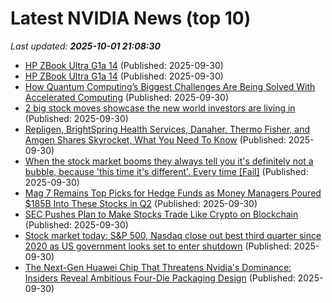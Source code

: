 # Latest NVIDIA News (top 10)
_Last updated: **2025-10-01 21:08:30**_

- [HP ZBook Ultra G1a 14](https://me.pcmag.com/en/laptops/32552/hp-zbook-ultra-g1a-14) (Published: 2025-09-30)
- [HP ZBook Ultra G1a 14](https://uk.pcmag.com/laptops/160368/hp-zbook-ultra-g1a-14) (Published: 2025-09-30)
- [How Quantum Computing’s Biggest Challenges Are Being Solved With Accelerated Computing](https://blogs.nvidia.com/blog/how-quantum-computings-biggest-challenges-solved-accelerated-computing/) (Published: 2025-09-30)
- [2 big stock moves showcase the new world investors are living in](https://www.businessinsider.com/coreweave-pfizer-stock-crwv-pfe-trumprx-meta-deal-ai-2025-9) (Published: 2025-09-30)
- [Repligen, BrightSpring Health Services, Danaher, Thermo Fisher, and Amgen Shares Skyrocket, What You Need To Know](https://finance.yahoo.com/news/repligen-brightspring-health-services-danaher-200540066.html) (Published: 2025-09-30)
- [When the stock market booms they always tell you it's definitely not a bubble, because 'this time it's different'. Every time [Fail]](https://www.fark.com/comments/13829626/When-stock-market-booms-they-always-tell-you-its-definitely-not-a-bubble-because-this-time-its-different-Every-time) (Published: 2025-09-30)
- [Mag 7 Remains Top Picks for Hedge Funds as Money Managers Poured $185B Into These Stocks in Q2](https://www.ibtimes.com/mag-7-remains-top-picks-hedge-funds-money-managers-poured-185b-these-stocks-q2-3784904) (Published: 2025-09-30)
- [SEC Pushes Plan to Make Stocks Trade Like Crypto on Blockchain](https://cryptonews.com/news/sec-pushes-plan-to-make-stocks-trade-like-crypto-on-blockchain/) (Published: 2025-09-30)
- [Stock market today: S&P 500, Nasdaq close out best third quarter since 2020 as US government looks set to enter shutdown](https://finance.yahoo.com/news/live/stock-market-today-dow-hits-record-sp-500-nasdaq-cap-best-q3-since-2020-as-wall-street-braces-for-shutdown-200013623.html) (Published: 2025-09-30)
- [The Next-Gen Huawei Chip That Threatens Nvidia's Dominance: Insiders Reveal Ambitious Four-Die Packaging Design](https://www.ibtimes.com/next-gen-huawei-chip-that-threatens-nvidias-dominance-insiders-reveal-ambitious-four-die-3784883) (Published: 2025-09-30)
